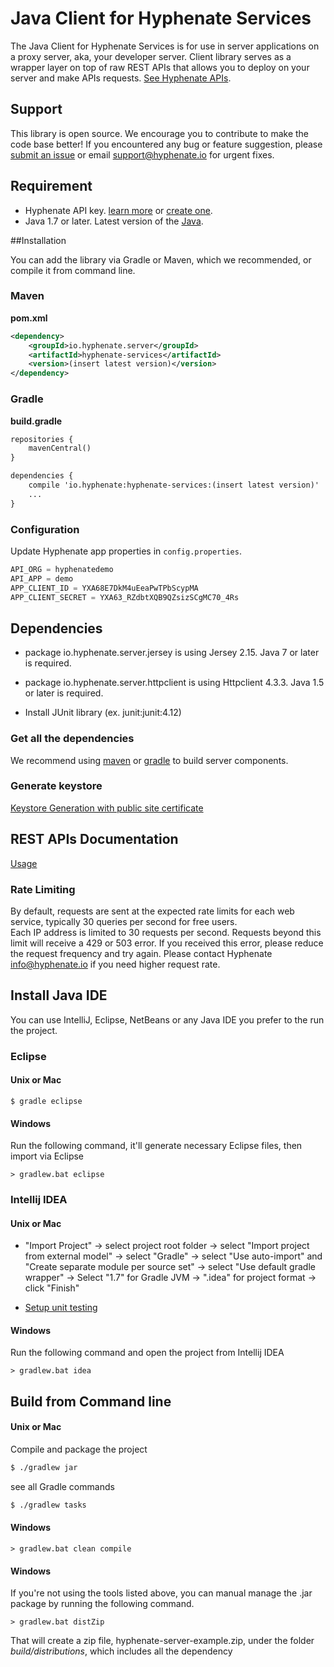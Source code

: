 # Java Client for Hyphenate Services

The Java Client for Hyphenate Services is for use in server applications on a proxy server, aka, your developer server. Client library serves as a wrapper layer on top of raw REST APIs that allows you to deploy on your server and make APIs requests. [See Hyphenate APIs](http://docs.hyphenate.io/docs/server-overview).

## Support

This library is open source. We encourage you to contribute to make the code base better! If you encountered any bug or feature suggestion, please [submit an issue](https://github.io.hyphenateInc/hyphenate-server-client-js/issues) or email support@hyphenate.io for urgent fixes.


## Requirement

- Hyphenate API key. [learn more](https://docs.hyphenate.io/docs/getting-started) or [create one](https://console.hyphenate.io).
- Java 1.7 or later. Latest version of the [Java](http://java.sun.com/javase/downloads/index.jsp).


##Installation

You can add the library via Gradle or Maven, which we recommended, or compile it from command line. 


### Maven

**pom.xml**
 
```xml
<dependency>
    <groupId>io.hyphenate.server</groupId>
    <artifactId>hyphenate-services</artifactId>
    <version>(insert latest version)</version>
</dependency>
```


### Gradle

**build.gradle**

```xml
repositories {
    mavenCentral()
}

dependencies {
    compile 'io.hyphenate:hyphenate-services:(insert latest version)'
    ...
}
```

### Configuration 

Update Hyphenate app properties in `config.properties`.

```java
API_ORG = hyphenatedemo
API_APP = demo
APP_CLIENT_ID = YXA68E7DkM4uEeaPwTPbScypMA
APP_CLIENT_SECRET = YXA63_RZdbtXQB9QZsizSCgMC70_4Rs
```

## Dependencies
	
 - package io.hyphenate.server.jersey is using Jersey 2.15. Java 7 or later is required.
 - package io.hyphenate.server.httpclient is using Httpclient 4.3.3. Java 1.5 or later is required.
 
 - Install JUnit library (ex. junit:junit:4.12)
 
### Get all the dependencies

We recommend using [maven](http://maven.apache.org) or [gradle](http://gradle.org) to build server components.  

### Generate keystore

[Keystore Generation with public site certificate](https://docs.hyphenate.io/docs/keystore-generation-with-public-cer)

## REST APIs Documentation 

[Usage](https://api-docs.hyphenate.io)

### Rate Limiting

By default, requests are sent at the expected rate limits for each web service, typically 30 queries per second for free users.  
Each IP address is limited to 30 requests per second. Requests beyond this limit will receive a 429 or 503 error. If you received this error, please reduce the request frequency and try again.
Please contact Hyphenate info@hyphenate.io if you need higher request rate.

## Install Java IDE

You can use IntelliJ, Eclipse, NetBeans or any Java IDE you prefer to the run the project.

### Eclipse

#### Unix or Mac
 
    $ gradle eclipse

#### Windows

Run the following command, it'll generate necessary Eclipse files, then import via Eclipse

    > gradlew.bat eclipse

### Intellij IDEA

#### Unix or Mac

- "Import Project" -> select project root folder -> select "Import project from external model" -> select "Gradle" -> select "Use auto-import" and "Create separate module per source set" -> select "Use default gradle wrapper" -> Select "1.7" for Gradle JVM -> ".idea" for project format -> click "Finish" 

- [Setup unit testing](https://docs.hyphenate.io/docs/keystore-generation-with-public-cer#section-note-here-s-the-setup-to-run-unit-testing-for-intellij-idea)

#### Windows

Run the following command and open the project from Intellij IDEA

    > gradlew.bat idea



## Build from Command line

#### Unix or Mac

Compile and package the project

```bash
$ ./gradlew jar
```

see all Gradle commands
```bash
$ ./gradlew tasks
```


#### Windows

	> gradlew.bat clean compile

#### Windows

If you're not using the tools listed above, you can manual manage the .jar package by running the following command.

    > gradlew.bat distZip

That will create a zip file, hyphenate-server-example.zip, under the folder _build/distributions_, which includes all the dependency    
 
